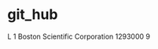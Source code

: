 # git_hub<?xml version="1.0" encoding="UTF-8"?>
<RuntimeLicenses xmlns="license.vertexinc.com" xmlns:xsi="http://www.w3.org/2001/XMLSchema-instance" xsi:schemaLocation="license.vertexinc.com vertex_license.xsd" ><SignatureStart >L 1</SignatureStart>
<RuntimeLicense sourceId="-1" ><LicensedParty >Boston Scientific Corporation</LicensedParty>
<SerialNumber >1293000</SerialNumber>
<VersionNumber >9</VersionNumber>
<FeatureResource name="TAXGIS" ></FeatureResource>
<FeatureResource name="AddressCleansing" ></FeatureResource>
<FeatureResource name="ECW" ></FeatureResource>
<FeatureResource name="PROCUREMENT" ><Qualifier name="EMEA" ></Qualifier>
<Qualifier name="Nth America" ></Qualifier>
</FeatureResource>
<FeatureResource name="SUPPLIES" ><Qualifier name="EMEA" ></Qualifier>
<Qualifier name="Nth America" ></Qualifier>
</FeatureResource>
<FeatureResource name="TRANSACTIONTAX" ></FeatureResource>
<FeatureResource name="EC" ></FeatureResource>
<FeatureResource name="ECM" ></FeatureResource>
<FeatureResource name="STANDARD" ></FeatureResource>
<DisplayProduct name="Exemption Certificate Manager" ></DisplayProduct>
<DisplayProduct name="North America - Consumer Use Tax" ></DisplayProduct>
<DisplayProduct name="EMEA" ></DisplayProduct>
<DisplayProduct name="Address Cleansing" ></DisplayProduct>
<DisplayProduct name="Exemption Certificate Portal" ></DisplayProduct>
<DisplayProduct name="North America - Sales Tax" ></DisplayProduct>
<DisplayProduct name="Exemption Certificate WIZARD" ></DisplayProduct>
</RuntimeLicense>
<SignatureStop ><![CDATA[OyIbSr5eVpTODa2mJu+cyacwWC/yzjNnOsbZbB0SBZUmfWc202Exxcluo4+QiZZaGzo4mmUoNuqbR+ocSaMH9sfnDSm+BhC/8Z84P5drVMnDrNWHHTCbGuMqtfwJeJ7z7G4bCgCjkdgzTMNg922d0OX/cDX9c8JXy1CwuqloeWL]]></SignatureStop>
</RuntimeLicenses>
